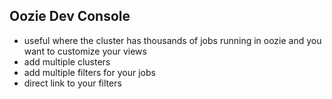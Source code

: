 Oozie Dev Console
-----------------

* useful where the cluster has thousands of jobs running in oozie and you want to customize your views
* add multiple clusters
* add multiple filters for your jobs
* direct link to your filters
